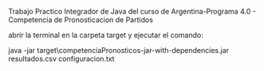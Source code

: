 Trabajo Practico Integrador de Java del curso de Argentina-Programa 4.0 - Competencia de Pronosticacion de Partidos

abrir la terminal en la carpeta target y ejecutar el comando:

java -jar target\competenciaPronosticos-jar-with-dependencies.jar resultados.csv configuracion.txt
